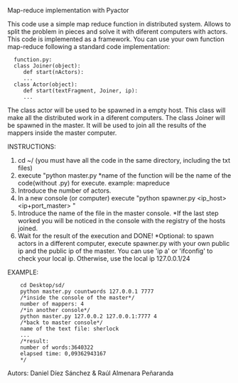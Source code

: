 Map-reduce implementation with Pyactor

This code use a simple map reduce function in distributed system. Allows to split the problem in pieces and solve it with diferent computers with actors. This code is implemented as a framework. You can use your own function map-reduce following a standard code implementation:

      function.py:
      class Joiner(object):
         def start(nActors):
         ...
      class Actor(object):
         def start(textFragment, Joiner, ip):
         ...
    
The class actor will be used to be spawned in a empty host. This class will make all the distributed work in a diferent computers.
The class Joiner will be spawned in the master. It will be used to join all the results of the mappers inside the master computer.
 
 INSTRUCTIONS:
 1. cd ~/ (you must have all the code in the same directory, including the txt files)
 2. execute "python master.py <name of the function> <ip of the master> <port>  *name of the function will be the name of the                      
    code(without .py) for execute. example: mapreduce
 3. Introduce the number of actors.
 4. In a new console (or computer) execute "python spawner.py <ip_host> <ip+port_master> <number of actors>"
 5. Introduce the name of the file in the master console.
  *If the last step worked you will be noticed in the console with the registry of the hosts joined.
 6. Wait for the result of the execution and DONE!
 *Optional: to spawn actors in a different computer, execute spawner.py with your own public ip and the public ip of the master.
            You can use 'ip a' or 'ifconfig' to check your local ip. Otherwise, use the local ip 127.0.0.1/24
  
 EXAMPLE:
 
        cd Desktop/sd/
        python master.py countwords 127.0.0.1 7777
        /*inside the console of the master*/
        number of mappers: 4
        /*in another console*/
        python master.py 127.0.0.2 127.0.0.1:7777 4
        /*back to master console*/
        name of the text file: sherlock
        ...
        /*result:
        number of words:3640322
        elapsed time: 0,09362943167
        */


Autors: Daniel Díez Sánchez & Raúl Almenara Peñaranda

